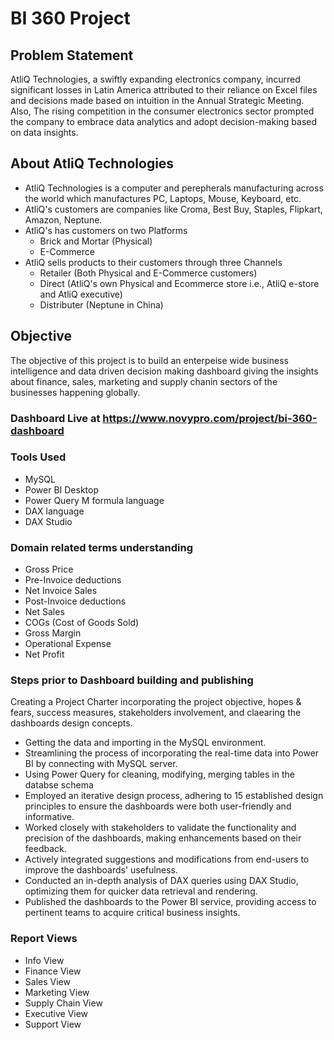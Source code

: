 # BI 360 Project

## Problem Statement
AtliQ Technologies, a swiftly expanding electronics company, incurred significant losses in Latin America attributed to their reliance on Excel files and decisions made based on intuition in the Annual Strategic Meeting. Also, The rising competition in the consumer electronics sector prompted the company to embrace data analytics and adopt decision-making based on data insights.

## About AtliQ Technologies
- AtliQ Technologies is a computer and perepherals manufacturing across the world which manufactures PC, Laptops, Mouse, Keyboard, etc.
- AtliQ's customers are companies like Croma, Best Buy, Staples, Flipkart, Amazon, Neptune.
- AtliQ's has customers on two Platforms
    - Brick and Mortar (Physical)
    - E-Commerce
 - AtliQ sells products to their customers through three Channels
    - Retailer (Both Physical and E-Commerce customers)
    - Direct (AtliQ's own Physical and Ecommerce store i.e., AtliQ e-store and AtliQ executive)
    - Distributer (Neptune in China)
  
## Objective
The objective of this project is to build an enterpeise wide business intelligence and data driven decision making dashboard giving the insights about finance, sales, marketing and supply chanin sectors of the businesses happening globally.

### Dashboard Live at https://www.novypro.com/project/bi-360-dashboard
### Tools Used
- MySQL
- Power BI Desktop
- Power Query M formula language
- DAX language
- DAX Studio

### Domain related terms understanding
- Gross Price
- Pre-Invoice deductions
- Net Invoice Sales
- Post-Invoice deductions
- Net Sales
- COGs (Cost of Goods Sold)
- Gross Margin
- Operational Expense
- Net Profit

### Steps prior to Dashboard building and publishing 
 Creating a Project Charter incorporating the project objective, hopes & fears, success measures, stakeholders involvement, and claearing the dashboards design concepts.
- Getting the data and importing in the MySQL environment.
- Streamlining the process of incorporating the real-time data into Power BI by connecting with MySQL server.
- Using Power Query for cleaning, modifying, merging tables in the databse schema
- Employed an iterative design process, adhering to 15 established design principles to ensure the dashboards were both user-friendly and informative.
- Worked closely with stakeholders to validate the functionality and precision of the dashboards, making enhancements based on their feedback.
- Actively integrated suggestions and modifications from end-users to improve the dashboards' usefulness.
- Conducted an in-depth analysis of DAX queries using DAX Studio, optimizing them for quicker data retrieval and rendering.
- Published the dashboards to the Power BI service, providing access to pertinent teams to acquire critical business insights.

### Report Views 
- Info View
- Finance View
- Sales View
- Marketing View
- Supply Chain View
- Executive View
- Support View


